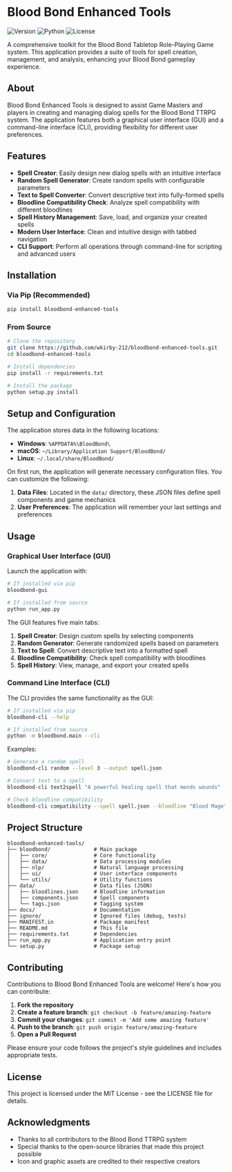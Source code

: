 # Blood Bond Enhanced Tools

![Version](https://img.shields.io/badge/version-0.2.0-blue.svg)
![Python](https://img.shields.io/badge/python-3.8%2B-brightgreen.svg)
![License](https://img.shields.io/badge/license-MIT-orange.svg)

A comprehensive toolkit for the Blood Bond Tabletop Role-Playing Game system. This application provides a suite of tools for spell creation, management, and analysis, enhancing your Blood Bond gameplay experience.

## About

Blood Bond Enhanced Tools is designed to assist Game Masters and players in creating and managing dialog spells for the Blood Bond TTRPG system. The application features both a graphical user interface (GUI) and a command-line interface (CLI), providing flexibility for different user preferences.

## Features

- **Spell Creator**: Easily design new dialog spells with an intuitive interface
- **Random Spell Generator**: Create random spells with configurable parameters
- **Text to Spell Converter**: Convert descriptive text into fully-formed spells
- **Bloodline Compatibility Check**: Analyze spell compatibility with different bloodlines
- **Spell History Management**: Save, load, and organize your created spells
- **Modern User Interface**: Clean and intuitive design with tabbed navigation
- **CLI Support**: Perform all operations through command-line for scripting and advanced users

## Installation

### Via Pip (Recommended)

```bash
pip install bloodbond-enhanced-tools
```

### From Source

```bash
# Clone the repository
git clone https://github.com/wkirby-212/bloodbond-enhanced-tools.git
cd bloodbond-enhanced-tools

# Install dependencies
pip install -r requirements.txt

# Install the package
python setup.py install
```

## Setup and Configuration

The application stores data in the following locations:

- **Windows**: `%APPDATA%\BloodBond\`
- **macOS**: `~/Library/Application Support/BloodBond/`
- **Linux**: `~/.local/share/BloodBond/`

On first run, the application will generate necessary configuration files. You can customize the following:

1. **Data Files**: Located in the `data/` directory, these JSON files define spell components and game mechanics
2. **User Preferences**: The application will remember your last settings and preferences

## Usage

### Graphical User Interface (GUI)

Launch the application with:

```bash
# If installed via pip
bloodbond-gui

# If installed from source
python run_app.py
```

The GUI features five main tabs:

1. **Spell Creator**: Design custom spells by selecting components
2. **Random Generator**: Generate randomized spells based on parameters
3. **Text to Spell**: Convert descriptive text into a formatted spell
4. **Bloodline Compatibility**: Check spell compatibility with bloodlines
5. **Spell History**: View, manage, and export your created spells

### Command Line Interface (CLI)

The CLI provides the same functionality as the GUI:

```bash
# If installed via pip
bloodbond-cli --help

# If installed from source
python -m bloodbond.main --cli
```

Examples:

```bash
# Generate a random spell
bloodbond-cli random --level 3 --output spell.json

# Convert text to a spell
bloodbond-cli text2spell "A powerful healing spell that mends wounds" --output healing.json

# Check bloodline compatibility
bloodbond-cli compatibility --spell spell.json --bloodline "Blood Mage"
```

## Project Structure

```
bloodbond-enhanced-tools/
├── bloodbond/              # Main package
│   ├── core/               # Core functionality
│   ├── data/               # Data processing modules
│   ├── nlp/                # Natural language processing
│   ├── ui/                 # User interface components
│   └── utils/              # Utility functions
├── data/                   # Data files (JSON)
│   ├── bloodlines.json     # Bloodline information
│   ├── components.json     # Spell components
│   └── tags.json           # Tagging system
├── docs/                   # Documentation
├── ignore/                 # Ignored files (debug, tests)
├── MANIFEST.in             # Package manifest
├── README.md               # This file
├── requirements.txt        # Dependencies
├── run_app.py              # Application entry point
└── setup.py                # Package setup
```

## Contributing

Contributions to Blood Bond Enhanced Tools are welcome! Here's how you can contribute:

1. **Fork the repository**
2. **Create a feature branch**: `git checkout -b feature/amazing-feature`
3. **Commit your changes**: `git commit -m 'Add some amazing feature'`
4. **Push to the branch**: `git push origin feature/amazing-feature`
5. **Open a Pull Request**

Please ensure your code follows the project's style guidelines and includes appropriate tests.

## License

This project is licensed under the MIT License - see the LICENSE file for details.

## Acknowledgments

- Thanks to all contributors to the Blood Bond TTRPG system
- Special thanks to the open-source libraries that made this project possible
- Icon and graphic assets are credited to their respective creators

